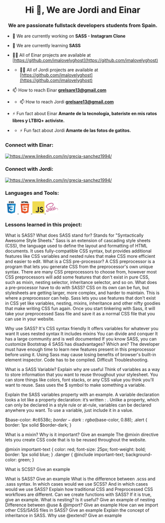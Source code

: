 <h1 align="center">Hi 👋, We are Jordi and Einar</h1>
<h3 align="center">We are passionate fullstack developers students from Spain.</h3>

- 🔭 We are currently working on **SASS - Instagram Clone**

- 🌱 We are currently learning **SASS**

- 👨‍💻 All of Einar projects are available at [https://github.com/imalovelyghost](https://github.com/imalovelyghost)
- - 👨‍💻 All of Jordi projects are available at [https://github.com/imalovelyghost](https://github.com/imalovelyghost)

- 📫 How to reach Einar **grelsare13@gmail.com**
- - 📫 How to reach Jordi **grelsare13@gmail.com**

- ⚡ Fun fact about Einar **Amante de la tecnología, bateriste en mis ratos libres y LTBIQ+ activiste.**
- - ⚡ Fun fact about Jordi **Amante de las fotos de gatitos.**

<h3 align="left">Connect with Einar:</h3>
<p align="left">
<a href="https://linkedin.com/in/https://www.linkedin.com/in/grecia-sanchez1994/" target="blank"><img align="center" src="https://raw.githubusercontent.com/rahuldkjain/github-profile-readme-generator/neutral-icons/src/images/icons/Social/linked-in-alt.svg" alt="https://www.linkedin.com/in/grecia-sanchez1994/" height="30" width="40" /></a>
</p>


<h3 align="left">Connect with Jordi:</h3>
<p align="left">
<a href="https://linkedin.com/in/https://www.linkedin.com/in/grecia-sanchez1994/" target="blank"><img align="center" src="https://raw.githubusercontent.com/rahuldkjain/github-profile-readme-generator/neutral-icons/src/images/icons/Social/linked-in-alt.svg" alt="https://www.linkedin.com/in/grecia-sanchez1994/" height="30" width="40" /></a>
</p>

<h3 align="left">Languages and Tools:</h3>
<p align="left"> <a href="https://www.w3schools.com/css/" target="_blank"> <img src="https://raw.githubusercontent.com/devicons/devicon/master/icons/css3/css3-original-wordmark.svg" alt="css3" width="40" height="40"/> </a> <a href="https://www.w3.org/html/" target="_blank"> <img src="https://raw.githubusercontent.com/devicons/devicon/master/icons/html5/html5-original-wordmark.svg" alt="html5" width="40" height="40"/> </a> <a href="https://developer.mozilla.org/en-US/docs/Web/JavaScript" target="_blank"> <img src="https://raw.githubusercontent.com/devicons/devicon/master/icons/javascript/javascript-original.svg" alt="javascript" width="40" height="40"/> </a> <a href="https://sass-lang.com" target="_blank"> <img src="https://raw.githubusercontent.com/devicons/devicon/master/icons/sass/sass-original.svg" alt="sass" width="40" height="40"/> </a> </p>

<h3 align="left">Lessons learned in this project:</h3>

<p align="left">
What is SASS? What does SASS stand for?
Stands for "Syntactically Awesome Style Sheets." Sass is an extension of cascading style sheets (CSS), the language used to define the layout and formatting of HTML documents. It uses fully-compatible CSS syntax, but provides additional features like CSS variables and nested rules that make CSS more efficient and easier to edit.
What is a CSS pre-processor?
A CSS preprocessor is a program that lets you generate CSS from the preprocessor's own unique syntax. There are many CSS preprocessors to choose from, however most CSS preprocessors will add some features that don't exist in pure CSS, such as mixin, nesting selector, inheritance selector, and so on.
What does a pre-processor have to do with SASS?
CSS on its own can be fun, but stylesheets are getting larger, more complex, and harder to maintain. This is where a preprocessor can help. Sass lets you use features that don't exist in CSS yet like variables, nesting, mixins, inheritance and other nifty goodies that make writing CSS fun again.
Once you start tinkering with Sass, it will take your preprocessed Sass file and save it as a normal CSS file that you can use in your website.
 
Why use SASS?
It's CSS syntax friendly
It offers variables for whatever you want
It uses nested syntax
It includes mixins
You can divide and conquer
It has a large community and is well documented
If you know SASS, you can customize Bootstrap 4
SASS has disadvantages? Which are?
The developer must have enough time to learn new features present in this preprocessor before using it.
Using Sass may cause losing benefits of browser's built-in element inspector.
Code has to be compiled.
Difficult Troubleshooting.
 
What is a SASS Variable? Explain why are useful
Think of variables as a way to store information that you want to reuse throughout your stylesheet. You can store things like colors, font stacks, or any CSS value you think you'll want to reuse. Sass uses the $ symbol to make something a variable.
 
Explain the SASS variables property with an example.
A variable declaration looks a lot like a property declaration: it’s written <variable>: <expression>. Unlike a property, which can only be declared in a style rule or at-rule, variables can be declared anywhere you want. To use a variable, just include it in a value.

$base-color: #c6538c;
$border-dark: rgba($base-color, 0.88);
.alert {
  border: 1px solid $border-dark;
}
 
What is a mixin? Why is it important? Give an example
The @mixin directive lets you create CSS code that is to be reused throughout the website.

@mixin important-text {
  color: red;
  font-size: 25px;
  font-weight: bold;
  border: 1px solid blue;
}
.danger {
  @include important-text;
  background-color: green;
}
 
What is SCSS? Give an example



What is SASS? Give an example
What is the difference between .scss and .sass syntax.
In which cases would we use SCSS? And in which cases would we use SASS?
Explain how traditional CSS and Preprocessed CSS workflows are different.
Can we create functions with SASS? If it is true, give an example.
What is nesting? Is it useful? Give an example of nesting
Difference between @use & @import? Give an example
How can we import other CSS/SASS files in SASS? Give an example
Explain the concept of inheritance in SASS.
Why use @extend? Give an example
</p>
